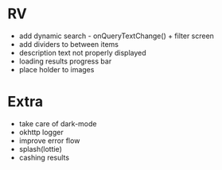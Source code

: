 # RV
- add dynamic search - onQueryTextChange() + filter screen
- add dividers to between items
- description text not properly displayed
- loading results progress bar
- place holder to images

# Extra
- take care of dark-mode
- okhttp logger
- improve error flow
- splash(lottie)
- cashing results

